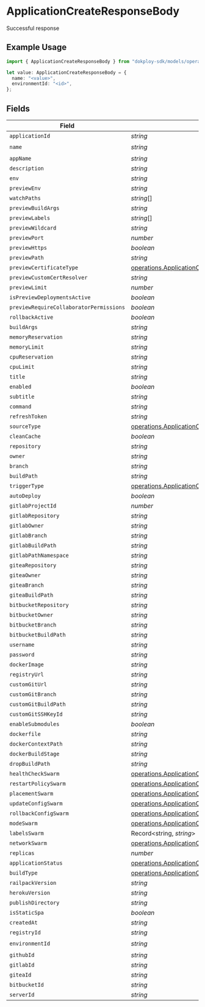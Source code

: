 # ApplicationCreateResponseBody

Successful response

## Example Usage

```typescript
import { ApplicationCreateResponseBody } from "dokploy-sdk/models/operations";

let value: ApplicationCreateResponseBody = {
  name: "<value>",
  environmentId: "<id>",
};
```

## Fields

| Field                                                                                                                    | Type                                                                                                                     | Required                                                                                                                 | Description                                                                                                              |
| ------------------------------------------------------------------------------------------------------------------------ | ------------------------------------------------------------------------------------------------------------------------ | ------------------------------------------------------------------------------------------------------------------------ | ------------------------------------------------------------------------------------------------------------------------ |
| `applicationId`                                                                                                          | *string*                                                                                                                 | :heavy_minus_sign:                                                                                                       | N/A                                                                                                                      |
| `name`                                                                                                                   | *string*                                                                                                                 | :heavy_check_mark:                                                                                                       | N/A                                                                                                                      |
| `appName`                                                                                                                | *string*                                                                                                                 | :heavy_minus_sign:                                                                                                       | N/A                                                                                                                      |
| `description`                                                                                                            | *string*                                                                                                                 | :heavy_minus_sign:                                                                                                       | N/A                                                                                                                      |
| `env`                                                                                                                    | *string*                                                                                                                 | :heavy_minus_sign:                                                                                                       | N/A                                                                                                                      |
| `previewEnv`                                                                                                             | *string*                                                                                                                 | :heavy_minus_sign:                                                                                                       | N/A                                                                                                                      |
| `watchPaths`                                                                                                             | *string*[]                                                                                                               | :heavy_minus_sign:                                                                                                       | N/A                                                                                                                      |
| `previewBuildArgs`                                                                                                       | *string*                                                                                                                 | :heavy_minus_sign:                                                                                                       | N/A                                                                                                                      |
| `previewLabels`                                                                                                          | *string*[]                                                                                                               | :heavy_minus_sign:                                                                                                       | N/A                                                                                                                      |
| `previewWildcard`                                                                                                        | *string*                                                                                                                 | :heavy_minus_sign:                                                                                                       | N/A                                                                                                                      |
| `previewPort`                                                                                                            | *number*                                                                                                                 | :heavy_minus_sign:                                                                                                       | N/A                                                                                                                      |
| `previewHttps`                                                                                                           | *boolean*                                                                                                                | :heavy_minus_sign:                                                                                                       | N/A                                                                                                                      |
| `previewPath`                                                                                                            | *string*                                                                                                                 | :heavy_minus_sign:                                                                                                       | N/A                                                                                                                      |
| `previewCertificateType`                                                                                                 | [operations.ApplicationCreatePreviewCertificateType](../../models/operations/applicationcreatepreviewcertificatetype.md) | :heavy_minus_sign:                                                                                                       | N/A                                                                                                                      |
| `previewCustomCertResolver`                                                                                              | *string*                                                                                                                 | :heavy_minus_sign:                                                                                                       | N/A                                                                                                                      |
| `previewLimit`                                                                                                           | *number*                                                                                                                 | :heavy_minus_sign:                                                                                                       | N/A                                                                                                                      |
| `isPreviewDeploymentsActive`                                                                                             | *boolean*                                                                                                                | :heavy_minus_sign:                                                                                                       | N/A                                                                                                                      |
| `previewRequireCollaboratorPermissions`                                                                                  | *boolean*                                                                                                                | :heavy_minus_sign:                                                                                                       | N/A                                                                                                                      |
| `rollbackActive`                                                                                                         | *boolean*                                                                                                                | :heavy_minus_sign:                                                                                                       | N/A                                                                                                                      |
| `buildArgs`                                                                                                              | *string*                                                                                                                 | :heavy_minus_sign:                                                                                                       | N/A                                                                                                                      |
| `memoryReservation`                                                                                                      | *string*                                                                                                                 | :heavy_minus_sign:                                                                                                       | N/A                                                                                                                      |
| `memoryLimit`                                                                                                            | *string*                                                                                                                 | :heavy_minus_sign:                                                                                                       | N/A                                                                                                                      |
| `cpuReservation`                                                                                                         | *string*                                                                                                                 | :heavy_minus_sign:                                                                                                       | N/A                                                                                                                      |
| `cpuLimit`                                                                                                               | *string*                                                                                                                 | :heavy_minus_sign:                                                                                                       | N/A                                                                                                                      |
| `title`                                                                                                                  | *string*                                                                                                                 | :heavy_minus_sign:                                                                                                       | N/A                                                                                                                      |
| `enabled`                                                                                                                | *boolean*                                                                                                                | :heavy_minus_sign:                                                                                                       | N/A                                                                                                                      |
| `subtitle`                                                                                                               | *string*                                                                                                                 | :heavy_minus_sign:                                                                                                       | N/A                                                                                                                      |
| `command`                                                                                                                | *string*                                                                                                                 | :heavy_minus_sign:                                                                                                       | N/A                                                                                                                      |
| `refreshToken`                                                                                                           | *string*                                                                                                                 | :heavy_minus_sign:                                                                                                       | N/A                                                                                                                      |
| `sourceType`                                                                                                             | [operations.ApplicationCreateSourceType](../../models/operations/applicationcreatesourcetype.md)                         | :heavy_minus_sign:                                                                                                       | N/A                                                                                                                      |
| `cleanCache`                                                                                                             | *boolean*                                                                                                                | :heavy_minus_sign:                                                                                                       | N/A                                                                                                                      |
| `repository`                                                                                                             | *string*                                                                                                                 | :heavy_minus_sign:                                                                                                       | N/A                                                                                                                      |
| `owner`                                                                                                                  | *string*                                                                                                                 | :heavy_minus_sign:                                                                                                       | N/A                                                                                                                      |
| `branch`                                                                                                                 | *string*                                                                                                                 | :heavy_minus_sign:                                                                                                       | N/A                                                                                                                      |
| `buildPath`                                                                                                              | *string*                                                                                                                 | :heavy_minus_sign:                                                                                                       | N/A                                                                                                                      |
| `triggerType`                                                                                                            | [operations.ApplicationCreateTriggerType](../../models/operations/applicationcreatetriggertype.md)                       | :heavy_minus_sign:                                                                                                       | N/A                                                                                                                      |
| `autoDeploy`                                                                                                             | *boolean*                                                                                                                | :heavy_minus_sign:                                                                                                       | N/A                                                                                                                      |
| `gitlabProjectId`                                                                                                        | *number*                                                                                                                 | :heavy_minus_sign:                                                                                                       | N/A                                                                                                                      |
| `gitlabRepository`                                                                                                       | *string*                                                                                                                 | :heavy_minus_sign:                                                                                                       | N/A                                                                                                                      |
| `gitlabOwner`                                                                                                            | *string*                                                                                                                 | :heavy_minus_sign:                                                                                                       | N/A                                                                                                                      |
| `gitlabBranch`                                                                                                           | *string*                                                                                                                 | :heavy_minus_sign:                                                                                                       | N/A                                                                                                                      |
| `gitlabBuildPath`                                                                                                        | *string*                                                                                                                 | :heavy_minus_sign:                                                                                                       | N/A                                                                                                                      |
| `gitlabPathNamespace`                                                                                                    | *string*                                                                                                                 | :heavy_minus_sign:                                                                                                       | N/A                                                                                                                      |
| `giteaRepository`                                                                                                        | *string*                                                                                                                 | :heavy_minus_sign:                                                                                                       | N/A                                                                                                                      |
| `giteaOwner`                                                                                                             | *string*                                                                                                                 | :heavy_minus_sign:                                                                                                       | N/A                                                                                                                      |
| `giteaBranch`                                                                                                            | *string*                                                                                                                 | :heavy_minus_sign:                                                                                                       | N/A                                                                                                                      |
| `giteaBuildPath`                                                                                                         | *string*                                                                                                                 | :heavy_minus_sign:                                                                                                       | N/A                                                                                                                      |
| `bitbucketRepository`                                                                                                    | *string*                                                                                                                 | :heavy_minus_sign:                                                                                                       | N/A                                                                                                                      |
| `bitbucketOwner`                                                                                                         | *string*                                                                                                                 | :heavy_minus_sign:                                                                                                       | N/A                                                                                                                      |
| `bitbucketBranch`                                                                                                        | *string*                                                                                                                 | :heavy_minus_sign:                                                                                                       | N/A                                                                                                                      |
| `bitbucketBuildPath`                                                                                                     | *string*                                                                                                                 | :heavy_minus_sign:                                                                                                       | N/A                                                                                                                      |
| `username`                                                                                                               | *string*                                                                                                                 | :heavy_minus_sign:                                                                                                       | N/A                                                                                                                      |
| `password`                                                                                                               | *string*                                                                                                                 | :heavy_minus_sign:                                                                                                       | N/A                                                                                                                      |
| `dockerImage`                                                                                                            | *string*                                                                                                                 | :heavy_minus_sign:                                                                                                       | N/A                                                                                                                      |
| `registryUrl`                                                                                                            | *string*                                                                                                                 | :heavy_minus_sign:                                                                                                       | N/A                                                                                                                      |
| `customGitUrl`                                                                                                           | *string*                                                                                                                 | :heavy_minus_sign:                                                                                                       | N/A                                                                                                                      |
| `customGitBranch`                                                                                                        | *string*                                                                                                                 | :heavy_minus_sign:                                                                                                       | N/A                                                                                                                      |
| `customGitBuildPath`                                                                                                     | *string*                                                                                                                 | :heavy_minus_sign:                                                                                                       | N/A                                                                                                                      |
| `customGitSSHKeyId`                                                                                                      | *string*                                                                                                                 | :heavy_minus_sign:                                                                                                       | N/A                                                                                                                      |
| `enableSubmodules`                                                                                                       | *boolean*                                                                                                                | :heavy_minus_sign:                                                                                                       | N/A                                                                                                                      |
| `dockerfile`                                                                                                             | *string*                                                                                                                 | :heavy_minus_sign:                                                                                                       | N/A                                                                                                                      |
| `dockerContextPath`                                                                                                      | *string*                                                                                                                 | :heavy_minus_sign:                                                                                                       | N/A                                                                                                                      |
| `dockerBuildStage`                                                                                                       | *string*                                                                                                                 | :heavy_minus_sign:                                                                                                       | N/A                                                                                                                      |
| `dropBuildPath`                                                                                                          | *string*                                                                                                                 | :heavy_minus_sign:                                                                                                       | N/A                                                                                                                      |
| `healthCheckSwarm`                                                                                                       | [operations.ApplicationCreateHealthCheckSwarm](../../models/operations/applicationcreatehealthcheckswarm.md)             | :heavy_minus_sign:                                                                                                       | N/A                                                                                                                      |
| `restartPolicySwarm`                                                                                                     | [operations.ApplicationCreateRestartPolicySwarm](../../models/operations/applicationcreaterestartpolicyswarm.md)         | :heavy_minus_sign:                                                                                                       | N/A                                                                                                                      |
| `placementSwarm`                                                                                                         | [operations.ApplicationCreatePlacementSwarm](../../models/operations/applicationcreateplacementswarm.md)                 | :heavy_minus_sign:                                                                                                       | N/A                                                                                                                      |
| `updateConfigSwarm`                                                                                                      | [operations.ApplicationCreateUpdateConfigSwarm](../../models/operations/applicationcreateupdateconfigswarm.md)           | :heavy_minus_sign:                                                                                                       | N/A                                                                                                                      |
| `rollbackConfigSwarm`                                                                                                    | [operations.ApplicationCreateRollbackConfigSwarm](../../models/operations/applicationcreaterollbackconfigswarm.md)       | :heavy_minus_sign:                                                                                                       | N/A                                                                                                                      |
| `modeSwarm`                                                                                                              | [operations.ApplicationCreateModeSwarm](../../models/operations/applicationcreatemodeswarm.md)                           | :heavy_minus_sign:                                                                                                       | N/A                                                                                                                      |
| `labelsSwarm`                                                                                                            | Record<string, *string*>                                                                                                 | :heavy_minus_sign:                                                                                                       | N/A                                                                                                                      |
| `networkSwarm`                                                                                                           | [operations.ApplicationCreateNetworkSwarm](../../models/operations/applicationcreatenetworkswarm.md)[]                   | :heavy_minus_sign:                                                                                                       | N/A                                                                                                                      |
| `replicas`                                                                                                               | *number*                                                                                                                 | :heavy_minus_sign:                                                                                                       | N/A                                                                                                                      |
| `applicationStatus`                                                                                                      | [operations.ApplicationCreateApplicationStatus](../../models/operations/applicationcreateapplicationstatus.md)           | :heavy_minus_sign:                                                                                                       | N/A                                                                                                                      |
| `buildType`                                                                                                              | [operations.ApplicationCreateBuildType](../../models/operations/applicationcreatebuildtype.md)                           | :heavy_minus_sign:                                                                                                       | N/A                                                                                                                      |
| `railpackVersion`                                                                                                        | *string*                                                                                                                 | :heavy_minus_sign:                                                                                                       | N/A                                                                                                                      |
| `herokuVersion`                                                                                                          | *string*                                                                                                                 | :heavy_minus_sign:                                                                                                       | N/A                                                                                                                      |
| `publishDirectory`                                                                                                       | *string*                                                                                                                 | :heavy_minus_sign:                                                                                                       | N/A                                                                                                                      |
| `isStaticSpa`                                                                                                            | *boolean*                                                                                                                | :heavy_minus_sign:                                                                                                       | N/A                                                                                                                      |
| `createdAt`                                                                                                              | *string*                                                                                                                 | :heavy_minus_sign:                                                                                                       | N/A                                                                                                                      |
| `registryId`                                                                                                             | *string*                                                                                                                 | :heavy_minus_sign:                                                                                                       | N/A                                                                                                                      |
| `environmentId`                                                                                                          | *string*                                                                                                                 | :heavy_check_mark:                                                                                                       | N/A                                                                                                                      |
| `githubId`                                                                                                               | *string*                                                                                                                 | :heavy_minus_sign:                                                                                                       | N/A                                                                                                                      |
| `gitlabId`                                                                                                               | *string*                                                                                                                 | :heavy_minus_sign:                                                                                                       | N/A                                                                                                                      |
| `giteaId`                                                                                                                | *string*                                                                                                                 | :heavy_minus_sign:                                                                                                       | N/A                                                                                                                      |
| `bitbucketId`                                                                                                            | *string*                                                                                                                 | :heavy_minus_sign:                                                                                                       | N/A                                                                                                                      |
| `serverId`                                                                                                               | *string*                                                                                                                 | :heavy_minus_sign:                                                                                                       | N/A                                                                                                                      |
